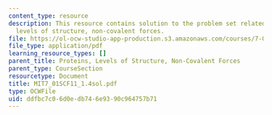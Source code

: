 ```yaml
---
content_type: resource
description: This resource contains solution to the problem set related to proteins,
  levels of structure, non-covalent forces.
file: https://ol-ocw-studio-app-production.s3.amazonaws.com/courses/7-01sc-fundamentals-of-biology-fall-2011/ddfbc7c06d0edb746e9390c964757b71_MIT7_01SCF11_1.4sol.pdf
file_type: application/pdf
learning_resource_types: []
parent_title: Proteins, Levels of Structure, Non-Covalent Forces
parent_type: CourseSection
resourcetype: Document
title: MIT7_01SCF11_1.4sol.pdf
type: OCWFile
uid: ddfbc7c0-6d0e-db74-6e93-90c964757b71
---
```

